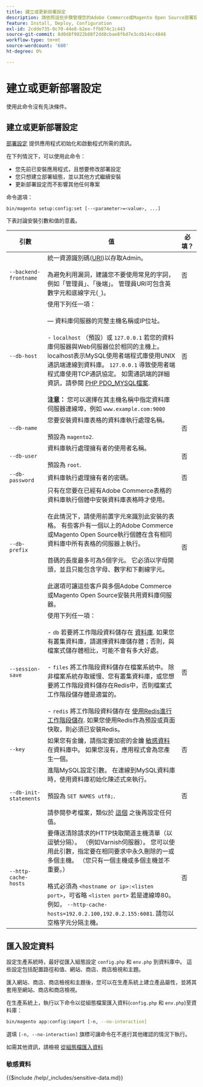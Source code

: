 ```yaml
---
title: 建立或更新部署設定
description: 請依照這些步驟管理您的Adobe Commerce或Magento Open Source部署設定。
feature: Install, Deploy, Configuration
exl-id: 2cdde735-0c70-44e8-b2ee-ffb874c1c443
source-git-commit: 8d0d8f9822b88f2dd8cbae8f6d7e3cdb14cc4848
workflow-type: tm+mt
source-wordcount: '680'
ht-degree: 0%

---
```


# 建立或更新部署設定

使用此命令沒有先決條件。

## 建立或更新部署設定

[部署設定](../../configuration/reference/deployment-files.md) 提供應用程式初始化和啟動程式所需的資訊。

在下列情況下，可以使用此命令：

* 您先前已安裝應用程式，且想要修改部署設定
* 您只想建立部署組態，並以其他方式繼續安裝
* 更新部署設定而不影響其他任何專案

命令選項：

```bash
bin/magento setup:config:set [--<parameter>=<value>, ...]
```

下表討論安裝引數和值的意義。

| 引數 | 值 | 必填？ |
|--- |--- |--- |
| `--backend-frontname` | 統一資源識別碼([URI](https://www.w3.org/Protocols/rfc2616/rfc2616-sec3.html#sec3.2))以存取Admin。<br><br>為避免利用漏洞，建議您不要使用常見的字詞，例如「管理員」、「後端」。 管理員URI可包含英數字元和底線字元(`_`)。 | 否 |
| `--db-host` | 使用下列任一項：<br><br> — 資料庫伺服器的完整主機名稱或IP位址。<br><br>- `localhost` （預設）或 `127.0.0.1` 若您的資料庫伺服器與Web伺服器位於相同的主機上。 localhost表示MySQL使用者端程式庫使用UNIX通訊端連線到資料庫。 `127.0.0.1` 導致使用者端程式庫使用TCP通訊協定。 如需通訊端的詳細資訊，請參閱 [PHP PDO_MYSQL檔案](https://www.php.net/manual/en/ref.pdo-mysql.php).<br><br>**注意：** 您可以選擇在其主機名稱中指定資料庫伺服器連線埠，例如 `www.example.com:9000` | 否 |
| `--db-name` | 您要安裝資料庫表格的資料庫執行處理名稱。<br><br>預設為 `magento2`. | 否 |
| `--db-user` | 資料庫執行處理擁有者的使用者名稱。<br><br>預設為 `root`. | 否 |
| `--db-password` | 資料庫執行處理擁有者的密碼。 | 否 |
| `--db-prefix` | 只有在您要在已經有Adobe Commerce表格的資料庫執行個體中安裝資料庫表格時才使用。<br><br>在此情況下，請使用前置字元來識別此安裝的表格。 有些客戶有一個以上的Adobe Commerce或Magento Open Source執行個體在含有相同資料庫中所有表格的伺服器上執行。<br><br>首碼的長度最多可為5個字元。 它必須以字母開頭，並且只能包含字母、數字和下劃線字元。<br><br>此選項可讓這些客戶與多個Adobe Commerce或Magento Open Source安裝共用資料庫伺服器。 | 否 |
| `--session-save` | 使用下列任一項：<br><br>- `db` 若要將工作階段資料儲存在 [資料庫](https://developer.adobe.com/commerce/php/development/cache/partial/database-caching/). 如果您有叢集資料庫，請選擇資料庫儲存體；否則，與檔案式儲存體相比，可能不會有多大好處。<br><br>- `files` 將工作階段資料儲存在檔案系統中。 除非檔案系統存取緩慢、您有叢集資料庫，或您想要將工作階段資料儲存在Redis中，否則檔案式工作階段儲存體是適當的。<br><br>- `redis` 將工作階段資料儲存在 [使用Redis進行工作階段儲存](../../configuration/cache/config-redis.md). 如果您使用Redis作為預設或頁面快取，則必須已安裝Redis。 | 否 |
| `--key` | 如果您有金鑰，請指定要加密的金鑰 [敏感資料](#sensitive-data) 在資料庫中。 如果您沒有，應用程式會為您產生一個。 | 否 |
| `--db-init-statements` | 進階MySQL設定引數。 在連線到MySQL資料庫時，使用資料庫初始化陳述式來執行。<br><br>預設為 `SET NAMES utf8;`.<br><br>請參閱參考檔案，類似於 [這個](https://dev.mysql.com/doc/refman/5.6/en/server-options.html) 之後再設定任何值。 | 否 |
| `--http-cache-hosts` | 要傳送清除請求的HTTP快取閘道主機清單（以逗號分隔）。 （例如Varnish伺服器）。 您可以使用此引數，指定要在相同要求中永久刪除的一或多個主機。 （您只有一個主機或多個主機並不重要。）<br><br>格式必須為 `<hostname or ip>:<listen port>`，可省略 `<listen port>` 若是連線埠80。 例如， `--http-cache-hosts=192.0.2.100,192.0.2.155:6081`. 請勿以空格字元分隔主機。 | 否 |

## 匯入設定資料

設定生產系統時，最好從匯入組態設定 `config.php` 和 `env.php` 到資料庫中。
這些設定包括配置路徑和值、網站、商店、商店檢視和主題。

匯入網站、商店、商店檢視和主題後，您可以在生產系統上建立產品屬性，並將其套用至網站、商店和商店檢視。

在生產系統上，執行以下命令以從組態檔案匯入資料(`config.php` 和 `env.php`)至資料庫：

```bash
bin/magento app:config:import [-n, --no-interaction]
```

選填 `[-n, --no-interaction]` 旗標可讓命令在不進行其他確認的情況下執行。

如需其他資訊，請檢視 [從組態檔匯入資料](../../configuration/cli/import-configuration.md)

### 敏感資料

{{$include /help/_includes/sensitive-data.md}}
